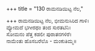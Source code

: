 +++
title = "130 ರಾಮನಡಿಯಿಟ್ಟ ನೆಲ,"

+++
ರಾಮನಡಿಯಿಟ್ಟ ನೆಲ, ಭೀಮನುಸಿರಿದ ಗಾಳಿ।  
ವ್ಯೋಮದೆ ಭಗೀರಥಂ ತಂದ ಸುರತಟಿನಿ।  
ಸೋಮನಂ ಪೆತ್ತ ಕಡಲೀ ಪುರಾತನಗಳಿರೆ।  
ನಾಮೆಂತು ಹೊಸಬರೆಲೊ - ಮಂಕುತಿಮ್ಮ॥  
